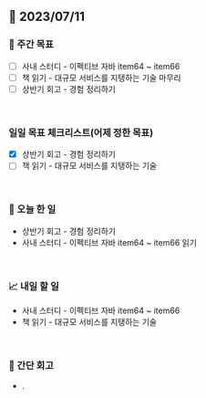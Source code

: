 ## 📅 2023/07/11


### 👏 주간 목표

- [ ] 사내 스터디 - 이펙티브 자바 item64 ~ item66
- [ ] 책 읽기 - 대규모 서비스를 지탱하는 기술 마무리
- [ ] 상반기 회고 - 경험 정리하기

<br/>

### 일일 목표 체크리스트(어제 정한 목표)

- [x] 상반기 회고 - 경험 정리하기
- [ ] 책 읽기 - 대규모 서비스를 지탱하는 기술

<br/>

### 💯 오늘 한 일

- 상반기 회고 - 경험 정리하기
- 사내 스터디 - 이펙티브 자바 item64 ~ item66 읽기

<br/>

### 📈 내일 할 일

- 사내 스터디 - 이펙티브 자바 item64 ~ item66
- 책 읽기 - 대규모 서비스를 지탱하는 기술

<br/>

### 🤔 간단 회고

- .
 
